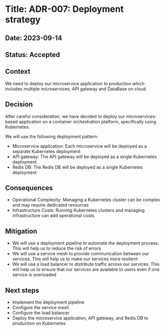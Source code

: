 # Title: ADR-007: Deployment strategy

## Date: 2023-09-14

## Status: Accepted

## Context

We need to deploy our microservice application to production which includes multiple microservices, API gateway and DataBase on cloud

## Decision

After careful consideration, we have decided to deploy our microservices-based application on a container orchestration platform, specifically using Kubernetes.

We will use the following deployment pattern:

* Microservice application: Each microservice will be deployed as a separate Kubernetes deployment
* API gateway: The API gateway will be deployed as a single Kubernetes deployment
* Redis DB: The Redis DB will be deployed as a single Kubernetes deployment

## Consequences

* Operational Complexity: Managing a Kubernetes cluster can be complex and may require dedicated resources
* Infrastructure Costs: Running Kubernetes clusters and managing infrastructure can add operational costs

## Mitigation

* We will use a deployment pipeline to automate the deployment process. This will help us to reduce the risk of errors
* We will use a service mesh to provide communication between our services. This will help us to make our services more resilient
* We will use a load balancer to distribute traffic across our services. This will help us to ensure that our services are available to users even if one service is overloaded

## Next steps

* Implement the deployment pipeline
* Configure the service mesh
* Configure the load balancer
* Deploy the microservice application, API gateway, and Redis DB to   production on Kubernetes
